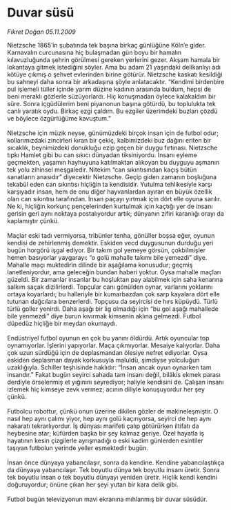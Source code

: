 # Duvar süsü

*Fikret Doğan 05.11.2009*

<div class="taraf_structure_2col_1zq">
<div class="margen_n">



 <p>Nietzsche 1865’in şubatında tek başına birkaç günlüğüne Köln’e gider. Karnavalın curcunasına hiç bulaşmadan gün boyu bir hamalın kılavuzluğunda şehrin görülmesi gereken yerlerini gezer. Akşam hamala bir lokantaya gitmek istediğini söyler. Ama bu adam 21 yaşındaki delikanlıyı adı kötüye çıkmış o şehvet evlerinden birine götürür. Nietzsche kaskatı kesildiği bu sahneyi daha sonra bir arkadaşına şöyle anlatacaktır. “Kendimi birdenbire pul işlemeli tüller içinde yarım düzine kadının arasında buldum, hepsi de beni meraklı gözlerle süzüyorlardı. Hiç konuşmadan öylece kalakaldım bir süre. Sonra içgüdülerim beni piyanonun başına götürdü, bu toplulukta tek canlı yaratık oydu. Birkaç ezgi çaldım. Bu ezgiler üzerimdeki buzları çözdü ve böylece özgürlüğüme kavuştum.” <br/><br/>Nietzsche için müzik neyse, günümüzdeki birçok insan için de futbol odur; kollarımızdaki zincirleri kıran bir çekiç, kalbimizdeki buz dağını eriten bir sıcaklık, beynimizdeki donukluğu ezip geçen bir duygu fırtınası. Nietzsche tıpkı Hamlet gibi bu can sıkıcı dünyadan tiksiniyordu. İnsanı eyleme geçmekten, yaşamın hayhuyuna katılmaktan alıkoyan bu duyguyu aşmanın tek yolu zihinsel meşgaledir. Nitekim “can sıkıntısından kaçış bütün sanatların anasıdır” diyecektir Nietzsche. Geçip giden zamanın boşluğuna tekabül eden can sıkıntısı hiçliğin ta kendisidir. Yutulma tehlikesiyle karşı karşıyadır insan, hem de onu diğer hayvanlardan ayıran en büyük özellik olan can sıkıntısı tarafından. İnsan paçayı yırtmak için dört elle oyuna sarılır. Ne ki, hiçliğin korkunç pençelerinden kurtulmak için kaçtığı yer de insanı gerisin geri aynı noktaya postalıyordur artık; dünyanın zifiri karanlığı orayı da kaplamıştır çünkü. <br/><br/>Maçlar eski tadı vermiyorsa, tribünler tenha, gönüller boşsa eğer, oyunun kendisi de zehirlenmiş demektir. Eskiden vecd duygusunun durduğu yeri bugün horgörü işgal ediyor. Bir takım gol yemeye görsün, çokbilmişler hemen basıyorlar yaygarayı: “o golü mahalle takımı bile yemezdi” diye. Mahalle maçı muktedirin dilinde bir aşağılama konusudur; geçmiş lanetleniyordur, ama geleceğin bundan haberi yoktur. Oysa mahalle maçları güzeldi. Bir zamanlar insanlar bu hoşluktan pay alabilmek için saha kenarına salkım saçak dizilirlerdi. Topçular canı gönülden oynar, varlarını yoklarını ortaya koyarlardı; bu halleriyle bir kumarbazdan çok sarp kayalara dört elle tutunan dağcılara benzerlerdi. Topçusu da seyircisi de hırs küpüydü. Türlü türlü goller yenirdi. Daha aşağı bir lig olmadığı için “bu gol aşağı mahallede bile yenmezdi” diye burun kıvırmak kimsenin aklına gelmezdi. Futbol düpedüz hiçliğe bir meydan okumaydı. <br/><br/>Endüstriyel futbol oyunun en çok bu yanını öldürdü. Artık oyuncular top oynamıyorlar. İşlerini yapıyorlar. Maça çıkmıyorlar. Mesaiye kalıyorlar. Daha çok uzun sürdüğü için de deplasmandan ölesiye nefret ediyorlar. Oysa eskiden deplasman dayak korkusuyla maluldü, şimdiyse yolculuğun uzaklığıyla. Schiller teşhisinde haklıdır: “İnsan ancak oyun oynarken tam insandır.” Fakat bugün seyirci sahada tam insanı değil, bilâkis ekmek parası derdiyle örselenmiş et yığınını seyrediyor; haliyle kendisini de. Çalışan insanı izlemek hiç kimseye zevk vermez; acının diliyle konuşuyordur her şey çünkü. <br/><br/>Futbolcu robottur, çünkü onun üzerine dikilen gözler de makineleşmiştir. O nasıl hep aynı çalımı yiyor, hep aynı golü kaçırıyorsa, seyirci de hep aynı nakaratı tekrarlıyordur. İş dünyası marifeti çalıp götürürken iltifatı da heybesine atar; küfürden başka bir şey kalmaz geriye. Özel hayatla iş hayatının kesin çizgilerle ayrışmadığı o eski kadim günlerden esintiler taşıyan futbolun yerinde yeller esmektedir bugün. <br/><br/>İnsan önce dünyaya yabancılaşır, sonra da kendine. Kendine yabancılaştıkça da dünyaya yabancılaşır. Tek boyutlu dünya tek boyutlu insanı üretir. Sonra tek boyutlu insan o tek boyutlu dünyayı yeniden üretir. Hiçlik kendi kendini doğuruyordur; önüne çıkan her şeyi yutan bir kara delik gibi. <br/><br/>Futbol bugün televizyonun mavi ekranına mıhlanmış bir duvar süsüdür.</p>
<br/>
<br/>
<br/>



<br/>


<div id="taraf_not">
</div>

</div>


</div>
